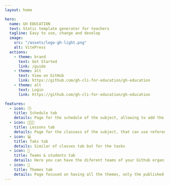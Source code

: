 ```yaml
---
layout: home

hero:
  name: GH EDUCATION
  text: Static template generator for teachers
  tagline: Easy to use, change and develop
  image:
    src: "/assets/logo-gh-light.png"
    alt: VitePress
  actions:
    - theme: brand
      text: Get Started
      link: /guide
    - theme: alt
      text: View on GitHub
      link: https://github.com/gh-cli-for-education/gh-education
    - theme: alt
      text: Login
      link: https://github.com/gh-cli-for-education/gh-education

features:
  - icon: 🕒
    title: Schedule tab
    details: Page for the schedule of the subject, allowing to add the google calendar, university calendar,...
  - icon: 🧑🏽‍🏫
    title: Lessons tab
    details: Page for the classess of the subject, that can use references of the diferent tasks or themes that are in the other folders.
  - icon: 💻
    title: Taks tab
    details: Similar of classes tab but for the tasks
  - icon: 👥
    title: Teams & students tab
    details: Here you can have the diferent teams of your Github organization with the most important information of each team and student, like recent repositories, summary, git profile,...
  - icon: 📝
    title: Themes tab
    details: Page focused on having all the themes, only the published ones (written in the publico/temas.js) are going to be visible.
---
```


<script setup>
    import Auth from '.vitepress/components/Auth.vue'
</script>

<Auth></Auth>
